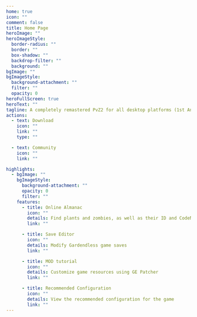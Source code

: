 ```yaml
---
home: true
icon: ""
comment: false
title: Home Page
heroImage: ""
heroImageStyle:
  border-radius: ""
  border: ""
  box-shadow: ""
  backdrop-filter: ""
  background: ""
bgImage: ""
bgImageStyle:
  background-attachment: ""
  filter: ""
  opacity: 0
heroFullScreen: true
heroText: ""
tagline: A completely remastered PvZ2 for all desktop platforms (1st Anniversary!)
actions:
  - text: Download
    icon: ""
    link: ""
    type: ""

  - text: Community
    icon: ""
    link: ""

highlights:
  - bgImage: ""
    bgImageStyle:
      background-attachment: ""
      opacity: 0
      filter: ""
    features:
      - title: Online Almanac
        icon: ""
        details: Find plants and zombies, as well as their ID and CodeName
        link: ""

      - title: Save Editor
        icon: ""
        details: Modify Gardendless game saves
        link: ""

      - title: MOD tutorial
        icon: ""
        details: Customize game resources using GE Patcher
        link: ""

      - title: Recommended Configuration
        icon: ""
        details: View the recommended configuration for the game
        link: ""
---
```

